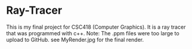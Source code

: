 # Ray-Tracer
This is my final project for CSC418 (Computer Graphics). It is a ray tracer that was programmed with c++.
Note: The .ppm files were too large to upload to GitHub.
      see MyRender.jpg for the final render.
